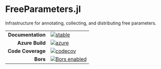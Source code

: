 # FreeParameters.jl

Infrastructure for annotating, collecting, and distributing free parameters.

|||
|---------------------:|:----------------------------------------------|
| **Documentation**    | [![stable][docs-stable-img]][docs-stable-url] |
| **Azure Build**      | [![azure][azure-img]][azure-url]              |
| **Code Coverage**    | [![codecov][codecov-img]][codecov-url]        |
| **Bors**             | [![Bors enabled][bors-img]][bors-url]         |

[docs-stable-img]: https://img.shields.io/badge/docs-stable-blue.svg
[docs-stable-url]: https://climate-machine.github.io/FreeParameters.jl/stable/

[azure-img]: https://stable.azure.com/climate-machine/FreeParameters.jl/_apis/build/status/climate-machine.FreeParameters.jl?branchName=master
[azure-url]: https://stable.azure.com/climate-machine/FreeParameters.jl/_build/latest?definitionId=1&branchName=master

[codecov-img]: https://codecov.io/gh/climate-machine/FreeParameters.jl/branch/master/graph/badge.svg
[codecov-url]: https://codecov.io/gh/climate-machine/FreeParameters.jl

[bors-img]: https://bors.tech/images/badge_small.svg
[bors-url]: https://app.bors.tech/repositories/22860

